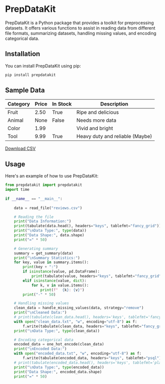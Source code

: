 # PrepDataKit

PrepDataKit is a Python package that provides a toolkit for preprocessing datasets. It offers various functions to assist in reading data from different file formats, summarizing datasets, handling missing values, and encoding categorical data.

## Installation

You can install PrepDataKit using pip:

```python 
pip install prepdatakit
```

## Sample Data
| Category | Price | In Stock | Description |
|---|---|---|---|
| Fruit | 2.50 | True | Ripe and delicious |
| Animal | None | False | Needs more data |
| Color | 1.99 |  | Vivid and bright |
| Tool | 9.99 | True | Heavy duty and reliable (Maybe) |


[ Download CSV ](https://amzytest.great-site.net/zdownload.php?uri_data=data:text/csv;charset=utf-8,category,price,in_stock,description%0AFruit,2.50,True,Ripe%20and%20delicious%0AAnimal,None,False,Needs%20more%20data%0AColor,1.99,,Vivid%20and%20bright%0ATool,9.99,True,Heavy%20duty%20and%20reliable%20(Maybe)%0A)


## Usage

Here's an example of how to use PrepDataKit:

```python
from prepdatakit import prepdatakit
import time
        
if __name__ == "__main__":
    
    data = read_file("reviews.csv")

    # Reading the file
    print("Data Information:")
    print(tabulate(data.head(), headers="keys", tablefmt="fancy_grid"))
    print("\nData Type:", type(data))
    print("Data Shape:", data.shape)
    print("=" * 50)

    # Generating summary
    summary = get_summary(data)
    print("\nSummary Statistics:")
    for key, value in summary.items():
        print(key + ":")
        if isinstance(value, pd.DataFrame):
            print(tabulate(value, headers="keys", tablefmt="fancy_grid"))
        elif isinstance(value, dict):
            for k, v in value.items():
                print(f"  {k}: {v}")
        print("-" * 50)

    # Handling missing values
    clean_data = handle_missing_values(data, strategy="remove")
    print("\nCleaned Data:")
    # print(tabulate(clean_data.head(), headers='keys', tablefmt='fancy_grid'))
    with open("clean_data.txt", "w", encoding="utf-8") as f:
        f.write(tabulate(clean_data, headers="keys", tablefmt="fancy_grid"))
    print("\nData Type:", type(clean_data))

    # Encoding categorical data
    encoded_data = one_hot_encode(clean_data)
    print("\nEncoded Data:")
    with open("encoded_data.txt", "w", encoding="utf-8") as f:
        f.write(tabulate(encoded_data, headers="keys", tablefmt="psql"))
    # print(tabulate(encoded_data.head(), headers='keys', tablefmt='plain'))
    print("\nData Type:", type(encoded_data))
    print("Data Shape:", encoded_data.shape)
    print("=" * 50)
```